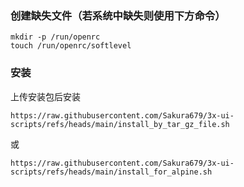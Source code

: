 ### 创建缺失文件（若系统中缺失则使用下方命令）
```
mkdir -p /run/openrc
touch /run/openrc/softlevel
```

### 安装

上传安装包后安装
```
https://raw.githubusercontent.com/Sakura679/3x-ui-scripts/refs/heads/main/install_by_tar_gz_file.sh
```
或
```
https://raw.githubusercontent.com/Sakura679/3x-ui-scripts/refs/heads/main/install_for_alpine.sh
```
